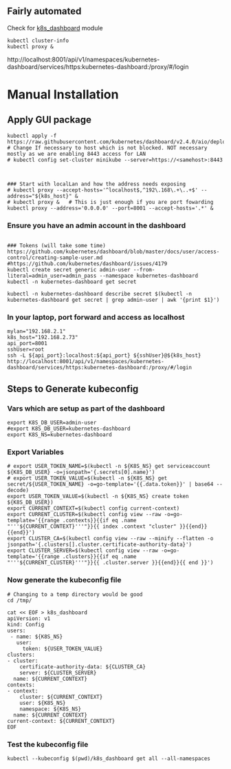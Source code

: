 ## Fairly automated 
Check for [k8s_dashboard](../modules/k3s_dashboard) module
```
kubectl cluster-info
kubectl proxy &
```
http://localhost:8001/api/v1/namespaces/kubernetes-dashboard/services/https:kubernetes-dashboard:/proxy/#/login


# Manual Installation
## Apply GUI package
```
kubectl apply -f https://raw.githubusercontent.com/kubernetes/dashboard/v2.4.0/aio/deploy/recommended.yaml
# Change If necessary to host which is not blocked. NOT necessary mostly as we are enabling 8443 access for LAN
# kubectl config set-cluster minikube --server=https://<samehost>:8443



### Start with localLan and how the address needs exposing
# kubectl proxy --accept-hosts='^localhost$,^192\.168\.+\..+$' --address="${k8s_host}" &
# kubectl proxy &   # This is just enough if you are port fowarding
kubectl proxy --address='0.0.0.0' --port=8001 --accept-hosts='.*' &
```

### Ensure you have an admin account in the dashboard

```

### Tokens (will take some time)
https://github.com/kubernetes/dashboard/blob/master/docs/user/access-control/creating-sample-user.md
#https://github.com/kubernetes/dashboard/issues/4179
kubectl create secret generic admin-user --from-literal=admin_user=admin_pass --namespace kubernetes-dashboard 
kubectl -n kubernetes-dashboard get secret

kubectl -n kubernetes-dashboard describe secret $(kubectl -n kubernetes-dashboard get secret | grep admin-user | awk '{print $1}')
```

### In your laptop, port forward and access as localhost
```
mylan="192.168.2.1"
k8s_host="192.168.2.73"
api_port=8001
sshUser=root
ssh -L ${api_port}:localhost:${api_port} ${sshUser}@${k8s_host}
http://localhost:8001/api/v1/namespaces/kubernetes-dashboard/services/https:kubernetes-dashboard:/proxy/#/login
```


## Steps to Generate kubeconfig


### Vars which are setup as part of the dashboard
```
export K8S_DB_USER=admin-user
#export K8S_DB_USER=kubernetes-dashboard
export K8S_NS=kubernetes-dashboard
```

### Export Variables
```
# export USER_TOKEN_NAME=$(kubectl -n ${K8S_NS} get serviceaccount ${K8S_DB_USER} -o=jsonpath='{.secrets[0].name}')
# export USER_TOKEN_VALUE=$(kubectl -n ${K8S_NS} get secret/${USER_TOKEN_NAME} -o=go-template='{{.data.token}}' | base64 --decode)
export USER_TOKEN_VALUE=$(kubectl -n ${K8S_NS} create token ${K8S_DB_USER})
export CURRENT_CONTEXT=$(kubectl config current-context)
export CURRENT_CLUSTER=$(kubectl config view --raw -o=go-template='{{range .contexts}}{{if eq .name "'''${CURRENT_CONTEXT}'''"}}{{ index .context "cluster" }}{{end}}{{end}}')
export CLUSTER_CA=$(kubectl config view --raw --minify --flatten -o jsonpath='{.clusters[].cluster.certificate-authority-data}')
export CLUSTER_SERVER=$(kubectl config view --raw -o=go-template='{{range .clusters}}{{if eq .name "'''${CURRENT_CLUSTER}'''"}}{{ .cluster.server }}{{end}}{{ end }}')
```

### Now generate the kubeconfig file
```
# Changing to a temp directory would be good
cd /tmp/
```

```
cat << EOF > k8s_dashboard
apiVersion: v1
kind: Config
users:
 - name: ${K8S_NS}
   user: 
     token: ${USER_TOKEN_VALUE}
clusters:
- cluster:
    certificate-authority-data: ${CLUSTER_CA}
    server: ${CLUSTER_SERVER}
  name: ${CURRENT_CONTEXT}
contexts:
- context:
    cluster: ${CURRENT_CONTEXT}
    user: ${K8S_NS}
    namespace: ${K8S_NS}
  name: ${CURRENT_CONTEXT}
current-context: ${CURRENT_CONTEXT}
EOF
```


### Test the kubeconfig file
```
kubectl --kubeconfig $(pwd)/k8s_dashboard get all --all-namespaces
```
